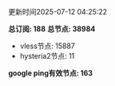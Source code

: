 更新时间2025-07-12 04:25:22

**总订阅: 188**
**总节点: 38984**
- vless节点: 15887
- hysteria2节点: 11

**google ping有效节点: 163**
